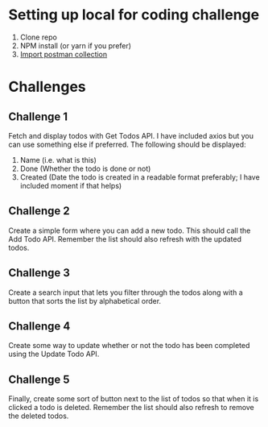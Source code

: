 # Setting up local for coding challenge

1. Clone repo
2. NPM install (or yarn if you prefer)
3. [Import postman collection](https://www.getpostman.com/collections/0b7c3021529676779227)

# Challenges

## Challenge 1

Fetch and display todos with Get Todos API. I have included axios but you can use something else if preferred. The following should be displayed:

1. Name (i.e. what is this)
2. Done (Whether the todo is done or not)
3. Created (Date the todo is created in a readable format preferably; I have included moment if that helps)

## Challenge 2

Create a simple form where you can add a new todo. This should call the Add Todo API. Remember the list should also refresh with the updated todos.

## Challenge 3

Create a search input that lets you filter through the todos along with a button that sorts the list by alphabetical order.

## Challenge 4

Create some way to update whether or not the todo has been completed using the Update Todo API.

## Challenge 5

Finally, create some sort of button next to the list of todos so that when it is clicked a todo is deleted. Remember the list should also refresh to remove the deleted todos.
